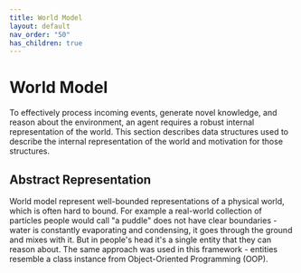 ```yaml
---
title: World Model
layout: default
nav_order: "50"
has_children: true
---
```


# World Model
To effectively process incoming events, generate novel knowledge, and reason about the environment, an agent requires a robust internal representation of the world. This section describes data structures used to describe the internal representation of the world and motivation for those structures.

## Abstract Representation
World model represent well-bounded representations of a physical world, which is often hard to bound. For example a real-world collection of particles people would call "a puddle" does not have clear boundaries - water is constantly evaporating and condensing, it goes through the ground and mixes with it. But in people's head it's a single entity that they can reason about. The same approach was used in this framework - entities resemble a class instance from Object-Oriented Programming (OOP). 


